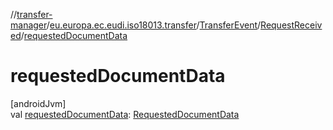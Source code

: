 //[transfer-manager](../../../../index.md)/[eu.europa.ec.eudi.iso18013.transfer](../../index.md)/[TransferEvent](../index.md)/[RequestReceived](index.md)/[requestedDocumentData](requested-document-data.md)

# requestedDocumentData

[androidJvm]\
val [requestedDocumentData](requested-document-data.md): [RequestedDocumentData](../../-requested-document-data/index.md)
